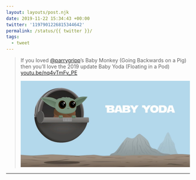 ```yaml
---
layout: layouts/post.njk
date: 2019-11-22 15:34:43 +00:00
twitter: '1197901226815344642'
permalink: /status/{{ twitter }}/
tags: 
  - tweet
---
```


> If you loved [@parrygripp](https://twitter.com/parrygripp’s)’s Baby Monkey (Going Backwards on a Pig) then you’ll love the 2019 update Baby Yoda (Floating in a Pod) [youtu.be/nq4vTmFv_PE](https://youtu.be/nq4vTmFv_PE)
> 
> ![Illustration of baby Yoda floating in a pod over a desert landscape.](/img/1197901226815344642-EJ_M0HZVUAAuX-d.jpg)

---
